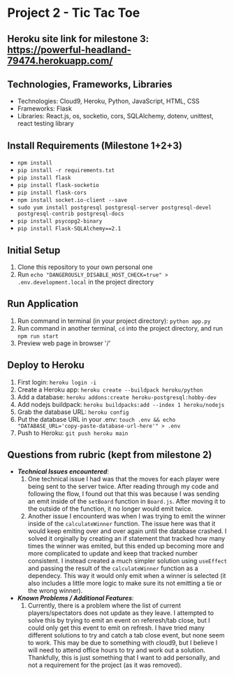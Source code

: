 # Project 2 - Tic Tac Toe

## Heroku site link for milestone 3: https://powerful-headland-79474.herokuapp.com/

## Technologies, Frameworks, Libraries

- Technologies: Cloud9, Heroku, Python, JavaScript, HTML, CSS
- Frameworks: Flask
- Libraries: React.js, os, socketio, cors, SQLAlchemy, dotenv, unittest, react testing library

## Install Requirements (Milestone 1+2+3)

- `npm install`
- `pip install -r requirements.txt`
- `pip install flask`
- `pip install flask-socketio`
- `pip install flask-cors`
- `npm install socket.io-client --save`
- `sudo yum install postgresql postgresql-server postgresql-devel postgresql-contrib postgresql-docs`
- `pip install psycopg2-binary`
- `pip install Flask-SQLAlchemy==2.1`

## Initial Setup

1. Clone this repository to your own personal one
2. Run `echo "DANGEROUSLY_DISABLE_HOST_CHECK=true" > .env.development.local` in the project directory

## Run Application

1. Run command in terminal (in your project directory): `python app.py`
2. Run command in another terminal, `cd` into the project directory, and run `npm run start`
3. Preview web page in browser '/'

## Deploy to Heroku

1. First login: `heroku login -i`
2. Create a Heroku app: `heroku create --buildpack heroku/python`
3. Add a database: `heroku addons:create heroku-postgresql:hobby-dev`
4. Add nodejs buildpack: `heroku buildpacks:add --index 1 heroku/nodejs`
5. Grab the database URL: `heroku config`
6. Put the database URL in your .env: `touch .env && echo "DATABASE_URL='copy-paste-database-url-here'" > .env`
7. Push to Heroku: `git push heroku main`

## Questions from rubric (kept from milestone 2)

- **_Technical Issues encountered_**:
  1.  One technical issue I had was that the moves for each player were being sent to the server twice. After reading through my code and following the flow, I found out that this was because I was sending an emit inside of the `setBoard` function in `Board.js`. After moving it to the outside of the function, it no longer would emit twice.
  2.  Another issue I encounterd was when I was trying to emit the winner inside of the `calculateWinner` function. The issue here was that it would keep emiting over and over again until the database crashed. I solved it orginally by creating an if statement that tracked how many times the winner was emited, but this ended up becoming more and more complicated to update and keep that tracked number consistent. I instead created a much simpler solution using `useEffect` and passing the result of the `calculateWinner` function as a dependecy. This way it would only emit when a winner is selected (it also includes a little more logic to make sure its not emitting a tie or the wrong winner).
- **_Known Problems / Additional Features_**:
  1.  Currently, there is a problem where the list of current players/spectators does not update as they leave. I attempted to solve this by trying to emit an event on referesh/tab close, but I could only get this event to emit on refresh. I have tried many different solutions to try and catch a tab close event, but none seem to work. This may be due to something with cloud9, but I believe I will need to attend office hours to try and work out a solution. Thankfully, this is just something that I want to add personally, and not a requirement for the project (as it was removed).
